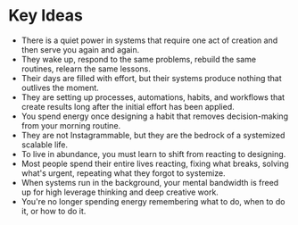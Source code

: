 # Key Ideas

- There is a quiet power in systems that require one act of creation and then serve you again and again.
- They wake up, respond to the same problems, rebuild the same routines, relearn the same lessons.
- Their days are filled with effort, but their systems produce nothing that outlives the moment.
- They are setting up processes, automations, habits, and workflows that create results long after the initial effort has been applied.
- You spend energy once designing a habit that removes decision-making from your morning routine.
- They are not Instagrammable, but they are the bedrock of a systemized scalable life.
- To live in abundance, you must learn to shift from reacting to designing.
- Most people spend their entire lives reacting, fixing what breaks, solving what's urgent, repeating what they forgot to systemize.
- When systems run in the background, your mental bandwidth is freed up for high leverage thinking and deep creative work.
- You're no longer spending energy remembering what to do, when to do it, or how to do it.
